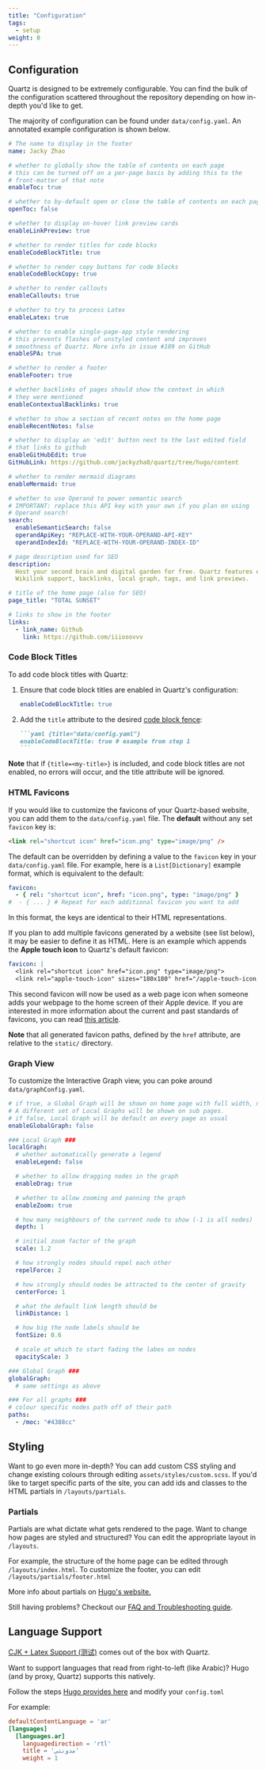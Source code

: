 ```yaml
---
title: "Configuration"
tags:
  - setup
weight: 0
---
```


## Configuration

Quartz is designed to be extremely configurable. You can find the bulk of the configuration scattered throughout the repository depending on how in-depth you'd like to get.

The majority of configuration can be found under `data/config.yaml`. An annotated example configuration is shown below.

```yaml {title="data/config.yaml"}
# The name to display in the footer
name: Jacky Zhao

# whether to globally show the table of contents on each page
# this can be turned off on a per-page basis by adding this to the
# front-matter of that note
enableToc: true

# whether to by-default open or close the table of contents on each page
openToc: false

# whether to display on-hover link preview cards
enableLinkPreview: true

# whether to render titles for code blocks
enableCodeBlockTitle: true

# whether to render copy buttons for code blocks
enableCodeBlockCopy: true

# whether to render callouts
enableCallouts: true

# whether to try to process Latex
enableLatex: true

# whether to enable single-page-app style rendering
# this prevents flashes of unstyled content and improves
# smoothness of Quartz. More info in issue #109 on GitHub
enableSPA: true

# whether to render a footer
enableFooter: true

# whether backlinks of pages should show the context in which
# they were mentioned
enableContextualBacklinks: true

# whether to show a section of recent notes on the home page
enableRecentNotes: false

# whether to display an 'edit' button next to the last edited field
# that links to github
enableGitHubEdit: true
GitHubLink: https://github.com/jackyzha0/quartz/tree/hugo/content

# whether to render mermaid diagrams
enableMermaid: true

# whether to use Operand to power semantic search
# IMPORTANT: replace this API key with your own if you plan on using
# Operand search!
search:
  enableSemanticSearch: false
  operandApiKey: "REPLACE-WITH-YOUR-OPERAND-API-KEY"
  operandIndexId: "REPLACE-WITH-YOUR-OPERAND-INDEX-ID"

# page description used for SEO
description:
  Host your second brain and digital garden for free. Quartz features extremely fast full-text search,
  Wikilink support, backlinks, local graph, tags, and link previews.

# title of the home page (also for SEO)
page_title: "TOTAL SUNSET"

# links to show in the footer
links:
  - link_name: Github
    link: https://github.com/iiiooovvv
```

### Code Block Titles

To add code block titles with Quartz:

1. Ensure that code block titles are enabled in Quartz's configuration:

   ```yaml {title="data/config.yaml", linenos=false}
   enableCodeBlockTitle: true
   ```

2. Add the `title` attribute to the desired [code block
   fence](https://gohugo.io/content-management/syntax-highlighting/#highlighting-in-code-fences):

   ````markdown {linenos=false}
   ```yaml {title="data/config.yaml"}
   enableCodeBlockTitle: true # example from step 1
   ```
   ````

**Note** that if `{title=<my-title>}` is included, and code block titles are not
enabled, no errors will occur, and the title attribute will be ignored.

### HTML Favicons

If you would like to customize the favicons of your Quartz-based website, you
can add them to the `data/config.yaml` file. The **default** without any set
`favicon` key is:

```html {title="layouts/partials/head.html", linenostart=15}
<link rel="shortcut icon" href="icon.png" type="image/png" />
```

The default can be overridden by defining a value to the `favicon` key in your
`data/config.yaml` file. For example, here is a `List[Dictionary]` example format, which is
equivalent to the default:

```yaml {title="data/config.yaml", linenos=false}
favicon:
  - { rel: "shortcut icon", href: "icon.png", type: "image/png" }
#  - { ... } # Repeat for each additional favicon you want to add
```

In this format, the keys are identical to their HTML representations.

If you plan to add multiple favicons generated by a website (see list below), it
may be easier to define it as HTML. Here is an example which appends the
**Apple touch icon** to Quartz's default favicon:

```yaml {title="data/config.yaml", linenos=false}
favicon: |
  <link rel="shortcut icon" href="icon.png" type="image/png">
  <link rel="apple-touch-icon" sizes="180x180" href="/apple-touch-icon.png">
```

This second favicon will now be used as a web page icon when someone adds your
webpage to the home screen of their Apple device. If you are interested in more
information about the current and past standards of favicons, you can read
[this article](https://www.emergeinteractive.com/insights/detail/the-essentials-of-favicons/).

**Note** that all generated favicon paths, defined by the `href`
attribute, are relative to the `static/` directory.

### Graph View

To customize the Interactive Graph view, you can poke around `data/graphConfig.yaml`.

```yaml {title="data/graphConfig.yaml"}
# if true, a Global Graph will be shown on home page with full width, no backlink.
# A different set of Local Graphs will be shown on sub pages.
# if false, Local Graph will be default on every page as usual
enableGlobalGraph: false

### Local Graph ###
localGraph:
  # whether automatically generate a legend
  enableLegend: false

  # whether to allow dragging nodes in the graph
  enableDrag: true

  # whether to allow zooming and panning the graph
  enableZoom: true

  # how many neighbours of the current node to show (-1 is all nodes)
  depth: 1

  # initial zoom factor of the graph
  scale: 1.2

  # how strongly nodes should repel each other
  repelForce: 2

  # how strongly should nodes be attracted to the center of gravity
  centerForce: 1

  # what the default link length should be
  linkDistance: 1

  # how big the node labels should be
  fontSize: 0.6

  # scale at which to start fading the labes on nodes
  opacityScale: 3

### Global Graph ###
globalGraph:
  # same settings as above

### For all graphs ###
# colour specific nodes path off of their path
paths:
  - /moc: "#4388cc"
```

## Styling

Want to go even more in-depth? You can add custom CSS styling and change existing colours through editing `assets/styles/custom.scss`. If you'd like to target specific parts of the site, you can add ids and classes to the HTML partials in `/layouts/partials`.

### Partials

Partials are what dictate what gets rendered to the page. Want to change how pages are styled and structured? You can edit the appropriate layout in `/layouts`.

For example, the structure of the home page can be edited through `/layouts/index.html`. To customize the footer, you can edit `/layouts/partials/footer.html`

More info about partials on [Hugo's website.](https://gohugo.io/templates/partials/)

Still having problems? Checkout our [FAQ and Troubleshooting guide](notes/troubleshooting.md).

## Language Support

[CJK + Latex Support (测试)](<notes/CJK%20+%20Latex%20Support%20(测试).md>) comes out of the box with Quartz.

Want to support languages that read from right-to-left (like Arabic)? Hugo (and by proxy, Quartz) supports this natively.

Follow the steps [Hugo provides here](https://gohugo.io/content-management/multilingual/#configure-languages) and modify your `config.toml`

For example:

```toml
defaultContentLanguage = 'ar'
[languages]
  [languages.ar]
    languagedirection = 'rtl'
    title = 'مدونتي'
    weight = 1
```
